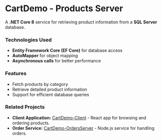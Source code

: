 # CartDemo - Products Server  

A **.NET Core 8** service for retrieving product information from a **SQL Server** database.  

### Technologies Used  
- **Entity Framework Core (EF Core)** for database access  
- **AutoMapper** for object mapping  
- **Asynchronous calls** for better performance  

### Features  
- Fetch products by category  
- Retrieve detailed product information  
- Support for efficient database queries  

### Related Projects  
- **Client Application:** [CartDemo-Client](https://github.com/citizen-dror/CartDemo-Client) - React app for browsing and ordering products.  
- **Order Service:** [CartDemo-OrdersServer](https://github.com/citizen-dror/CartDemo-OrdersServer) - Node.js service for handling orders.  

